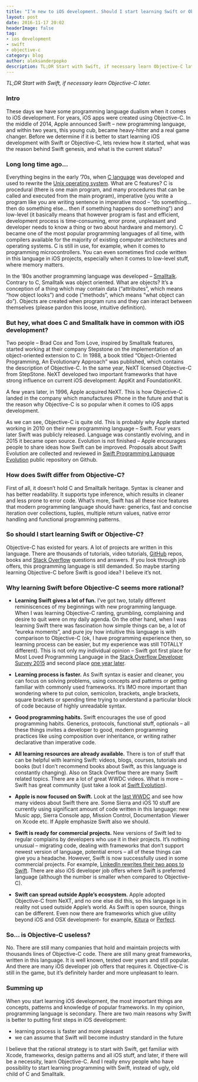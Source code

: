 ```yaml
---
title: "I’m new to iOS development. Should I start learning Swift or Objective-C?"
layout: post
date: 2016-11-17 20:02
headerImage: false
tag:
- ios development
- swift
- objective-c
category: blog
author: aleksanderpopko
description: TL;DR Start with Swift, if necessary learn Objective-C later.
---
```

*TL;DR Start with Swift, if necessary learn Objective-C later.*  
  
### Intro
These days we have some programming language dualism when it comes to iOS development. For years, iOS apps were created using Objective-C. In the middle of 2014, Apple announced Swift – new programming language, and within two years, this young cub, became heavy-hitter and a real game changer. Before we determine if it is better to start learning iOS development with Swift or Objective-C, lets review how it started, what was the reason behind Swift genesis, and what is the current status?

### Long long time ago…
Everything begins in the early ’70s, when [C language](https://en.wikipedia.org/wiki/C_(programming_language)) was developed and used to rewrite the [Unix operating system](https://en.wikipedia.org/wiki/Unix). What are C features? C is procedural (there is one main program, and many procedures that can be called and executed from the main program), imperative (you write a program like you are writing sentence in imperative mood – “do something… then do something else… then if something happens do something”) and low-level (it basically means that however program is fast and efficient, development process is time-consuming, error prone, unpleasant and developer needs to know a thing or two about hardware and memory). C became one of the most popular programming languages of all time, with compilers available for the majority of existing computer architectures and operating systems. C is still in use, for example, when it comes to programming microcontrollers. You can even sometimes find code written in this language in iOS projects, especially when it comes to low-level stuff, where memory matters.

In the ‘80s another programming language was developed – [Smalltalk](https://en.wikipedia.org/wiki/Smalltalk). Contrary to C, Smalltalk was object oriented. What are objects? It’s a conception of a thing which may contain data (“attributes”, which means “how object looks”) and code (“methods”, which means “what object can do”). Objects are created when program runs and they can interact between themselves (please pardon this loose, intuitive definition).

### But hey, what does C and Smalltalk have in common with iOS development?
Two people – Brad Cox and Tom Love, inspired by Smalltalk features, started working at their company Stepstone on the implementation of an object-oriented extension to C. In 1988, a book titled “Object-Oriented Programming, An Evolutionary Approach” was published, which contains the description of Objective-C. In the same year, NeXT licensed Objective-C from StepStone. NeXT developed two important frameworks that have strong influence on current iOS development: AppKit and FoundationKit.

A few years later, in 1996, Apple acquired NeXT. This is how Objective-C landed in the company which manufactures iPhone in the future and that is the reason why Objective-C is so popular when it comes to iOS apps development.

As we can see, Objective-C is quite old. This is probably why Apple started working in 2010 on their new programming language – Swift. Four years later Swift was publicly released. Language was constantly evolving, and in 2015 it became open source. Evolution is not finished – Apple encourages people to share ideas how Swift can be improved. Proposals about Swift Evolution are collected and reviewed in [Swift Programming Language Evolution](https://github.com/apple/swift-evolution) public repository on Github.

### How does Swift differ from Objective-C?
First of all, it doesn’t hold C and Smalltalk heritage. Syntax is cleaner and has better readability. It supports type inference, which results in cleaner and less prone to error code. What’s more, Swift has all these nice features that modern programming language should have: generics, fast and concise iteration over collections, tuples, multiple return values, native error handling and functional programming patterns.

### So should I start learning Swift or Objective-C?
Objective-C has existed for years. A lot of projects are written in this language. There are thousands of tutorials, video tutorials, [GitHub](https://github.com/) repos, books and [Stack Overflow](http://stackoverflow.com/) questions and answers. If you look through job offers, this programming language is still demanded. So maybe starting learning Objective-C before Swift is good idea? I believe it’s not.

### Why learning Swift before Objective-C seems more rational?
* **Learning Swift gives a lot of fun.** I’ve got two, totally different reminiscences of my beginnings with new programming language. When I was learning Objective-C ranting, grumbling, complaining and desire to quit were on my daily agenda. On the other hand, when I was learning Swift there was fascination how simple things can be, a lot of “eureka moments”, and pure joy how intuitive this language is with comparison to Objective-C (ok, I have programming experience then, so learning process can be easier, but my experience was still TOTALLY different). This is not only my individual opinion – Swift got first place for Most Loved Programming Language in the [Stack Overflow Developer Survey 2015](http://stackoverflow.com/research/developer-survey-2015#tech-super) and second place [one year later](http://stackoverflow.com/research/developer-survey-2016#technology-most-loved-dreaded-and-wanted).

* **Learning process is faster.** As Swift syntax is easier and cleaner, you can focus on solving problems, using concepts and patterns or getting familiar with commonly used frameworks. It’s IMO more important than wondering where to put colon, semicolon, brackets, angle brackets, square brackets or spending time trying to understand a particular block of code because of highly unreadable syntax.

* **Good programming habits.** Swift encourages the use of good programming habits. Generics, protocols, functional stuff, optionals – all these things invites a developer to good, modern programming practices like using composition over inheritance, or writing rather declarative than imperative code.

* **All learning resources are already available.** There is ton of stuff that can be helpful with learning Swift: videos, blogs, courses, tutorials and books (but I don’t recommend books about Swift, as this language is constantly changing). Also on Stack Overflow there are many Swift related topics. There are a lot of great WWDC videos. What is more – Swift has great community (just take a look at [Swift Evolution](https://github.com/apple/swift-evolution)).

* **Apple is now focused on Swift.** Look at the [last WWDC](https://developer.apple.com/videos/wwdc2016/) and see how many videos about Swift there are. Some Sierra and iOS 10 stuff are currently using significant amount of code written in this language: new Music app, Sierra Console app, Mission Control, Documentation Viewer on Xcode etc. If Apple emphasize Swift also we should.

* **Swift is ready for commercial projects.** New versions of Swift led to regular complains by developers who use it in their projects. It’s nothing unusual – migrating code, dealing with frameworks that don’t support newest version of language, potential errors – all of these things can give you a headache. However, Swift is now successfully used in some commercial projects. For example, [LinkedIn rewrites their two apps to Swift](https://realm.io/news/kamilah-taylor-kyle-sherman-swift-at-linkedin/). There are also iOS developer job offers where Swift is preferred language (although the number is smaller when compared to Objective-C).

* **Swift can spread outside Apple’s ecosystem.** Apple adopted Objective-C from NeXT, and no one else did this, so this language is in reality not used outside Apple’s world. As Swift is open source, things can be different. Even now there are frameworks which give utility beyond iOS and OSX development- for example, [Kitura](https://github.com/IBM-Swift/Kitura) or [Perfect](http://perfect.org/).

### So… is Objective-C useless?
No. There are still many companies that hold and maintain projects with thousands lines of Objective-C code. There are still many great frameworks, written in this language. It is well known, tested over years and still popular. And there are many iOS developer job offers that requires it. Objective-C is still in the game, but it’s definitely harder and more unpleasant to learn.

### Summing up
When you start learning iOS development, the most important things are concepts, patterns and knowledge of popular frameworks. In my opinion, programming language is secondary. There are two main reasons why Swift is better to putting first steps in iOS development:

* learning process is faster and more pleasant
* we can assume that Swift will become industry standard in the future

I believe that the rational strategy is to start with Swift, get familiar with Xcode, frameworks, design patterns and all iOS stuff, and later, if there will be a necessity, learn Objective-C. And I really envy people who have possibility to start learning programming with Swift, instead of ugly, old child of C and Smalltalk.
